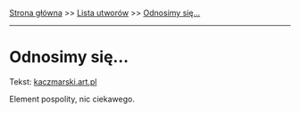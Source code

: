 [Strona główna](../index.md) >> [Lista utworów](../list.md) >> [Odnosimy się…](380.md)

---

# Odnosimy się…

Tekst: [kaczmarski.art.pl](https://www.kaczmarski.art.pl/tworczosc/wiersze/odnosimy-sie/)

Element pospolity, nic ciekawego.
